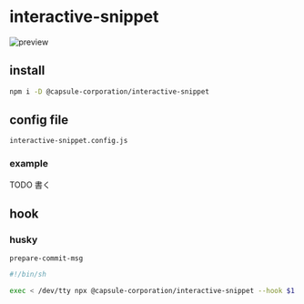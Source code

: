 # interactive-snippet

![preview](./media/preview.gif)

## install

```bash
npm i -D @capsule-corporation/interactive-snippet
```

## config file

`interactive-snippet.config.js`

### example

TODO 書く

## hook

### husky

`prepare-commit-msg`

```bash
#!/bin/sh

exec < /dev/tty npx @capsule-corporation/interactive-snippet --hook $1 || true
```
